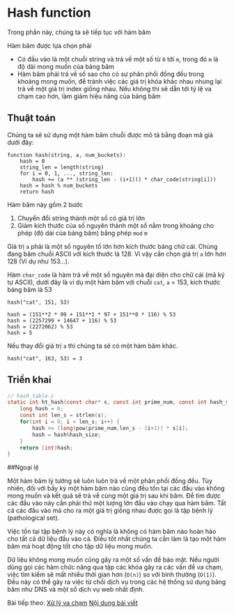 # Hash function

Trong phần này, chúng ta sẽ tiếp tục với hàm băm

Hàm băm được lựa chọn phải

- Có đầu vào là một chuỗi string và trả về một số từ `0` tới `m`, trong đó `m` là độ dài mong muốn của bảng băm
- Hàm băm phải trả về số sao cho có sự phân phối đồng đều trong khoảng mong muốn, để tránh việc các giá trị khóa khác nhau nhưng lại trả về một giá trị index giống nhau. Nếu không thì sẽ dẫn tới tỷ lệ va chạm cao hơn, làm giảm hiệu năng của bảng băm

## Thuật toán

Chúng ta sẽ sử dụng một hàm băm chuỗi được mô tả bằng đoạn mã giả dưới đây: 
```
function hash(string, a, num_buckets):
    hash = 0
    string_len = length(string)
    for i = 0, 1, ..., string_len:
        hash += (a ** (string_len - (i+1))) * char_code(string[i]))
    hash = hash % num_buckets
    return hash
```

Hàm băm này gồm 2 bước

1. Chuyển đổi string thành một số có giá trị lớn
2. Giảm kích thước của số nguyên thành một số nằm trong khoảng cho phép (độ dài của bảng băm) bằng phép `mod` `m`

Giá trị `a` phải là một số nguyên tố lớn hơn kích thước bảng chữ cái. Chúng đang băm chuỗi ASCII với kích thước là 128. Vì vậy cần chọn giá trị `a` lớn hơn 128 (Ví dụ như 153...).

Hàm `char_code` là hàm trả về một số nguyên mà đại diện cho chữ cái (mã ký tự ASCII), dưới đây là ví dụ một hàm băm với chuỗi `cat`, `a` = 153, kích thước bảng băm là 53

```
hash("cat", 151, 53)

hash = (151**2 * 99 + 151**1 * 97 + 151**0 * 116) % 53
hash = (2257299 + 14647 + 116) % 53
hash = (2272062) % 53
hash = 5
```
Nếu thay đổi giá trị `a` thì chúng ta sẽ có một hàm băm khác.

```
hash("cat", 163, 53) = 3
```

## Triển khai

```c
// hash_table.c
static int ht_hash(const char* s, const int prime_num, const int hash_size) {
    long hash = 0;
    const int len_s = strlen(s);
    for(int i = 0; i < len_s; i++) {
        hash += (long)pow(prime_num,len_s - (i+1)) * s[i];
        hash = hash%hash_size;
    }
    return (int)hash;
}
```

##Ngoại lệ

Một hàm băm lý tưởng sẽ luôn luôn trả về một phân phối đồng đều. Tùy nhiên, đối với bầy kỳ một hàm băm nào cũng đều tồn tại các đầu vào không mong muốn và kết quả sẽ trả về cùng một giá trị sau khi băm. Để tìm được các đầu vào này cần phải thử một lượng lớn đầu vào chạy qua hàm băm. Tất cả các đầu vào mà cho ra một giá trị giống nhau được gọi là tập bệnh lý (pathological set).

Việc tồn tại tập bệnh lý này có nghĩa là không có hàm băm nào hoàn hảo cho tất cả dữ liệu đầu vào cả. Điều tốt nhất chúng ta cần làm là tạo một hàm băm mà hoạt động tốt cho tập dữ liệu mong muốn.

Dữ liệu không mong muốn cũng gây ra một số vấn đề bảo mật. Nếu người dùng gọi các hàm chức năng qua tập các khóa gây ra các vấn đề va chạm, việc tìm kiếm sẽ mất nhiều thời gian hơn (`O(n)`) so với bình thường (`O(1)`). Đều này có thể gây ra việc từ chối dịch vụ trong các hệ thống sử dụng bảng băm như DNS và một số dịch vụ web nhất định.

Bài tiếp theo: [Xử lý va chạm](/LearnC/write_a_hash_table/04-collisionsg)
[Nội dung bài viết](https://github.com/chopbk/project_C_Cpp_based_learning/tree/master/LearnC/write_a_hash_table#Nộidung)



